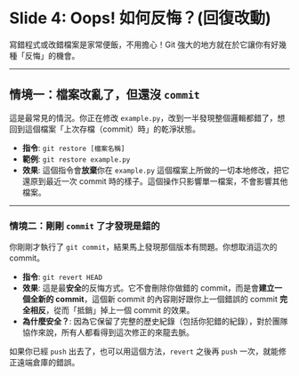 # Slide 4: Oops! 如何反悔？(回復改動)

寫錯程式或改錯檔案是家常便飯，不用擔心！Git 強大的地方就在於它讓你有好幾種「反悔」的機會。

---

## 情境一：檔案改亂了，但還沒 `commit`

這是最常見的情況。你正在修改 `example.py`，改到一半發現整個邏輯都錯了，想回到這個檔案「上次存檔（commit）時」的乾淨狀態。

- **指令**: `git restore [檔案名稱]`
- **範例**: `git restore example.py`
- **效果**: 這個指令會**放棄**你在 `example.py` 這個檔案上所做的一切本地修改，把它還原到最近一次 commit 時的樣子。這個操作只影響單一檔案，不會影響其他檔案。

---

### 情境二：剛剛 `commit` 了才發現是錯的

你剛剛才執行了 `git commit`，結果馬上發現那個版本有問題。你想取消這次的 commit。

- **指令**: `git revert HEAD`
- **效果**: 這是最**安全**的反悔方式。它不會刪除你做錯的 commit，而是會**建立一個全新的 commit**，這個新 commit 的內容剛好跟你上一個錯誤的 commit **完全相反**，從而「抵銷」掉上一個 commit 的效果。
- **為什麼安全？**: 因為它保留了完整的歷史紀錄（包括你犯錯的紀錄），對於團隊協作來說，所有人都看得到這次修正的來龍去脈。

如果你已經 `push` 出去了，也可以用這個方法，`revert` 之後再 `push` 一次，就能修正遠端倉庫的錯誤。
